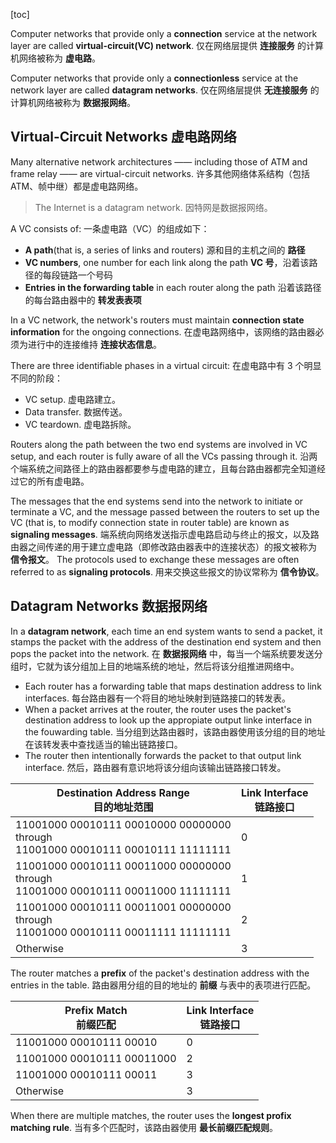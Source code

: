 [toc]

Computer networks that provide only a **connection** service at the network layer are called **virtual-circuit(VC) network**.
仅在网络层提供 **连接服务** 的计算机网络被称为 **虚电路**。

Computer networks that provide only a **connectionless** service at the network layer are called **datagram networks**.
仅在网络层提供 **无连接服务** 的计算机网络被称为 **数据报网络**。

## Virtual-Circuit Networks 虚电路网络

Many alternative network architectures —— including those of ATM and frame relay —— are virtual-circuit networks.
许多其他网络体系结构（包括 ATM、帧中继）都是虚电路网络。

> The Internet is a datagram network. 因特网是数据报网络。

A VC consists of: 一条虚电路（VC）的组成如下：

- **A path**(that is, a series of links and routers) 源和目的主机之间的 **路径**
- **VC numbers**, one number for each link along the path **VC 号**，沿着该路径的每段链路一个号码
- **Entries in the forwarding table** in each router along the path 沿着该路径的每台路由器中的 **转发表表项**

In a VC network, the network's routers must maintain **connection state information** for the ongoing connections.
在虚电路网络中，该网络的路由器必须为进行中的连接维持 **连接状态信息**。

There are three identifiable phases in a virtual circuit: 在虚电路中有 3 个明显不同的阶段：

- VC setup. 虚电路建立。
- Data transfer. 数据传送。
- VC teardown. 虚电路拆除。

Routers along the path between the two end systems are involved in VC setup, and each router is fully aware of all the VCs passing through it.
沿两个端系统之间路径上的路由器都要参与虚电路的建立，且每台路由器都完全知道经过它的所有虚电路。

The messages that the end systems send into the network to initiate or terminate a VC, and the message passed between the routers to set up the VC (that is, to modify connection state in router table) are known as **signaling messages**.
端系统向网络发送指示虚电路启动与终止的报文，以及路由器之间传递的用于建立虚电路（即修改路由器表中的连接状态）的报文被称为 **信令报文**。
The protocols used to exchange these messages are often referred to as **signaling protocols**.
用来交换这些报文的协议常称为 **信令协议**。

## Datagram Networks 数据报网络

In a **datagram network**, each time an end system wants to send a packet, it stamps the packet with the address of the destination end system and then pops the packet into the network.
在 **数据报网络** 中，每当一个端系统要发送分组时，它就为该分组加上目的地端系统的地址，然后将该分组推进网络中。

- Each router has a forwarding table that maps destination address to link interfaces.
  每台路由器有一个将目的地址映射到链路接口的转发表。
- When a packet arrives at the router, the router uses the packet's destination address to look up the appropiate output linke interface in the fouwarding table.
  当分组到达路由器时，该路由器使用该分组的目的地址在该转发表中查找适当的输出链路接口。
- The router then intentionally forwards the packet to that output link interface.
  然后，路由器有意识地将该分组向该输出链路接口转发。

|Destination Address Range<br />目的地址范围|Link Interface<br />链路接口|
|-|-|
|11001000 00010111 00010000 00000000<br />through<br />11001000 00010111 00010111 11111111|0|
|11001000 00010111 00011000 00000000<br />through<br />11001000 00010111 00011000 11111111|1|
|11001000 00010111 00011001 00000000<br />through<br />11001000 00010111 00011111 11111111|2|
|Otherwise|3|

The router matches a **prefix** of the packet's destination address with the entries in the table.
路由器用分组的目的地址的 **前缀** 与表中的表项进行匹配。

|Prefix Match<br />前缀匹配|Link Interface<br />链路接口|
|-|-|
|11001000 00010111 00010|0|
|11001000 00010111 00011000|2|
|11001000 00010111 00011|3|
|Otherwise|3|

When there are multiple matches, the router uses the **longest profix matching rule**.
当有多个匹配时，该路由器使用 **最长前缀匹配规则**。
